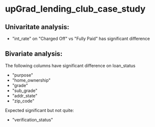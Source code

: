# upGrad_lending_club_case_study


## Univaritate analysis:
- "int_rate" on "Charged Off" vs "Fully Paid" has significant difference

## Bivariate analysis:
The following columns have significant difference on loan_status
- "purpose"
- "home_ownership"
- "grade"
- "sub_grade"
- "addr_state"
- "zip_code"

Expected significant but not quite:
- "verification_status"
